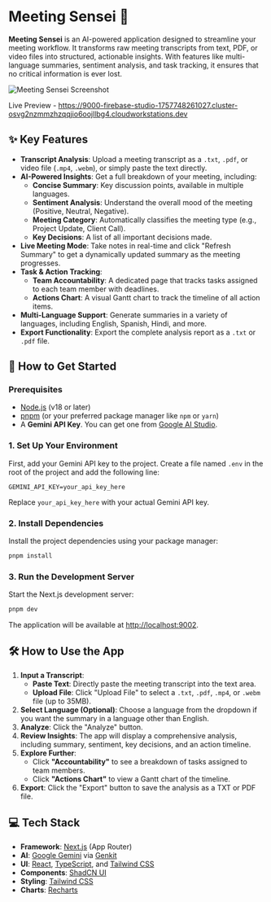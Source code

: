 # Meeting Sensei 🧠

**Meeting Sensei** is an AI-powered application designed to streamline your meeting workflow. It transforms raw meeting transcripts from text, PDF, or video files into structured, actionable insights. With features like multi-language summaries, sentiment analysis, and task tracking, it ensures that no critical information is ever lost.

![Meeting Sensei Screenshot](https://storage.googleapis.com/static.aifirebase.dev/project-screenshots/meeting-sensei.png)

Live Preview - https://9000-firebase-studio-1757748261027.cluster-osvg2nzmmzhzqqjio6oojllbg4.cloudworkstations.dev

## ✨ Key Features

- **Transcript Analysis**: Upload a meeting transcript as a `.txt`, `.pdf`, or video file (`.mp4`, `.webm`), or simply paste the text directly.
- **AI-Powered Insights**: Get a full breakdown of your meeting, including:
  - **Concise Summary**: Key discussion points, available in multiple languages.
  - **Sentiment Analysis**: Understand the overall mood of the meeting (Positive, Neutral, Negative).
  - **Meeting Category**: Automatically classifies the meeting type (e.g., Project Update, Client Call).
  - **Key Decisions**: A list of all important decisions made.
- **Live Meeting Mode**: Take notes in real-time and click "Refresh Summary" to get a dynamically updated summary as the meeting progresses.
- **Task & Action Tracking**:
  - **Team Accountability**: A dedicated page that tracks tasks assigned to each team member with deadlines.
  - **Actions Chart**: A visual Gantt chart to track the timeline of all action items.
- **Multi-Language Support**: Generate summaries in a variety of languages, including English, Spanish, Hindi, and more.
- **Export Functionality**: Export the complete analysis report as a `.txt` or `.pdf` file.

## 🚀 How to Get Started

### Prerequisites

- [Node.js](https://nodejs.org/en/) (v18 or later)
- [pnpm](https://pnpm.io/) (or your preferred package manager like `npm` or `yarn`)
- A **Gemini API Key**. You can get one from [Google AI Studio](https://aistudio.google.com/app/apikey).

### 1. Set Up Your Environment

First, add your Gemini API key to the project. Create a file named `.env` in the root of the project and add the following line:

```env
GEMINI_API_KEY=your_api_key_here
```

Replace `your_api_key_here` with your actual Gemini API key.

### 2. Install Dependencies

Install the project dependencies using your package manager:

```bash
pnpm install
```

### 3. Run the Development Server

Start the Next.js development server:

```bash
pnpm dev
```

The application will be available at [http://localhost:9002](http://localhost:9002).

## 🛠️ How to Use the App

1.  **Input a Transcript**:
    - **Paste Text**: Directly paste the meeting transcript into the text area.
    - **Upload File**: Click "Upload File" to select a `.txt`, `.pdf`, `.mp4`, or `.webm` file (up to 35MB).
2.  **Select Language (Optional)**: Choose a language from the dropdown if you want the summary in a language other than English.
3.  **Analyze**: Click the "Analyze" button.
4.  **Review Insights**: The app will display a comprehensive analysis, including summary, sentiment, key decisions, and an action timeline.
5.  **Explore Further**:
    - Click **"Accountability"** to see a breakdown of tasks assigned to team members.
    - Click **"Actions Chart"** to view a Gantt chart of the timeline.
6.  **Export**: Click the "Export" button to save the analysis as a TXT or PDF file.

## 💻 Tech Stack

- **Framework**: [Next.js](https://nextjs.org/) (App Router)
- **AI**: [Google Gemini](https://ai.google.dev/) via [Genkit](https://firebase.google.com/docs/genkit)
- **UI**: [React](https://react.dev/), [TypeScript](https://www.typescriptlang.org/), and [Tailwind CSS](https://tailwindcss.com/)
- **Components**: [ShadCN UI](https://ui.shadcn.com/)
- **Styling**: [Tailwind CSS](https://tailwindcss.com/)
- **Charts**: [Recharts](https://recharts.org/)
